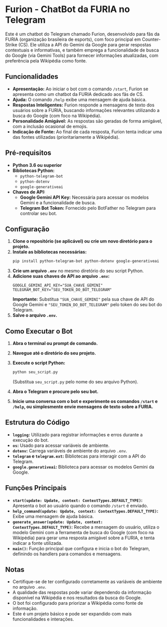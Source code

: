 ﻿# Furion - ChatBot da FURIA no Telegram

Este é um chatbot do Telegram chamado Furion, desenvolvido para fãs da FURIA (organização brasileira de esports), com foco principal em Counter-Strike (CS). Ele utiliza a API do Gemini da Google para gerar respostas contextuais e informativas, e também emprega a funcionalidade de busca do Google (via Gemini Tools) para fornecer informações atualizadas, com preferência pela Wikipédia como fonte.

## Funcionalidades

* **Apresentação:** Ao iniciar o bot com o comando `/start`, Furion se apresenta como um chatbot da FURIA dedicado aos fãs de CS.
* **Ajuda:** O comando `/help` exibe uma mensagem de ajuda básica.
* **Respostas Inteligentes:** Furion responde a mensagens de texto dos usuários sobre a FURIA, buscando informações relevantes utilizando a busca do Google (com foco na Wikipédia).
* **Personalidade Amigável:** As respostas são geradas de forma amigável, com a inclusão ocasional de emojis.
* **Indicação de Fonte:** Ao final de cada resposta, Furion tenta indicar uma das fontes utilizadas (prioritariamente a Wikipédia).

## Pré-requisitos

* **Python 3.6 ou superior**
* **Bibliotecas Python:**
    * `python-telegram-bot`
    * `python-dotenv`
    * `google-generativeai`
* **Chaves de API:**
    * **Google Gemini API Key:** Necessária para acessar os modelos Gemini e a funcionalidade de busca.
    * **Telegram Bot Token:** Fornecido pelo BotFather no Telegram para controlar seu bot.

## Configuração

1.  **Clone o repositório (se aplicável) ou crie um novo diretório para o projeto.**
2.  **Instale as bibliotecas necessárias:**
    ```bash
    pip install python-telegram-bot python-dotenv google-generativeai
    ```
3.  **Crie um arquivo `.env`** no mesmo diretório do seu script Python.
4.  **Adicione suas chaves de API ao arquivo `.env`:**
    ```dotenv
    GOOGLE_GEMINI_API_KEY="SUA_CHAVE_GEMINI"
    TELEGRAM_BOT_KEY="SEU_TOKEN_DO_BOT_TELEGRAM"
    ```
    **Importante:** Substitua `"SUA_CHAVE_GEMINI"` pela sua chave de API do Google Gemini e `"SEU_TOKEN_DO_BOT_TELEGRAM"` pelo token do seu bot do Telegram.
5.  **Salve o arquivo `.env`.**

## Como Executar o Bot

1.  **Abra o terminal ou prompt de comando.**
2.  **Navegue até o diretório do seu projeto.**
3.  **Execute o script Python:**
    ```bash
    python seu_script.py
    ```
    (Substitua `seu_script.py` pelo nome do seu arquivo Python).

4.  **Abra o Telegram e procure pelo seu bot.**
5.  **Inicie uma conversa com o bot e experimente os comandos `/start` e `/help`, ou simplesmente envie mensagens de texto sobre a FURIA.**

## Estrutura do Código

* **`logging`:** Utilizado para registrar informações e erros durante a execução do bot.
* **`os`:** Usado para acessar variáveis de ambiente.
* **`dotenv`:** Carrega variáveis de ambiente do arquivo `.env`.
* **`telegram` e `telegram.ext`:** Bibliotecas para interagir com a API do Telegram.
* **`google.generativeai`:** Biblioteca para acessar os modelos Gemini da Google.

## Funções Principais

* **`start(update: Update, context: ContextTypes.DEFAULT_TYPE)`:** Apresenta o bot ao usuário quando o comando `/start` é enviado.
* **`help_command(update: Update, context: ContextTypes.DEFAULT_TYPE)`:** Exibe uma mensagem de ajuda básica.
* **`generate_answer(update: Update, context: ContextTypes.DEFAULT_TYPE)`:** Recebe a mensagem do usuário, utiliza o modelo Gemini com a ferramenta de busca do Google (com foco na Wikipédia) para gerar uma resposta amigável sobre a FURIA, e tenta indicar a fonte utilizada.
* **`main()`:** Função principal que configura e inicia o bot do Telegram, definindo os handlers para comandos e mensagens.

## Notas

* Certifique-se de ter configurado corretamente as variáveis de ambiente no arquivo `.env`.
* A qualidade das respostas pode variar dependendo da informação disponível na Wikipédia e nos resultados da busca do Google.
* O bot foi configurado para priorizar a Wikipédia como fonte de informação.
* Este é um projeto básico e pode ser expandido com mais funcionalidades e interações.
